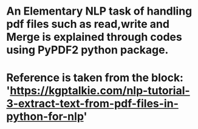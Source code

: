 # An Elementary NLP task of handling pdf files such as read,write and Merge is explained through codes using PyPDF2 python package.

# Reference is taken from the block: 'https://kgptalkie.com/nlp-tutorial-3-extract-text-from-pdf-files-in-python-for-nlp'


